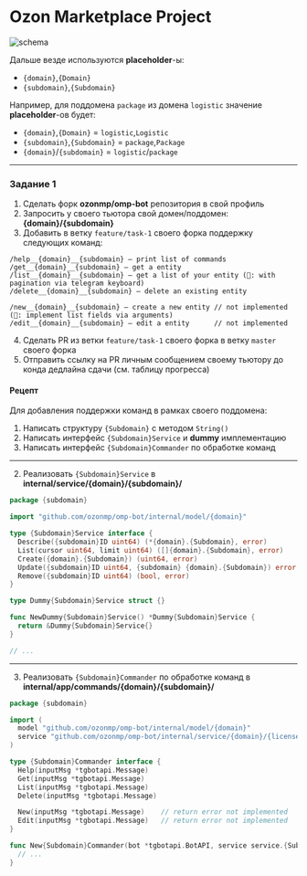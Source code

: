 # Ozon Marketplace Project

![schema](schema.png)

Дальше везде используются **placeholder**-ы:
- `{domain}`,`{Domain}`
- `{subdomain}`,`{Subdomain}`

Например, для поддомена `package` из домена `logistic` значение **placeholder**-ов будет:
- `{domain}`,`{Domain}` = `logistic`,`Logistic`
- `{subdomain}`,`{Subdomain}` = `package`,`Package`
- `{domain}`/`{subdomain}` = `logistic`/`package`
---

### Задание 1

1. Сделать форк **ozonmp/omp-bot** репозитория в свой профиль
2. Запросить у своего тьютора свой домен/поддомен: **{domain}/{subdomain}**
3. Добавить в ветку `feature/task-1` своего форка поддержку следующих команд:
```
/help__{domain}__{subdomain} — print list of commands
/get__{domain}__{subdomain} — get a entity
/list__{domain}__{subdomain} — get a list of your entity (💎: with pagination via telegram keyboard)
/delete__{domain}__{subdomain} — delete an existing entity

/new__{domain}__{subdomain} — create a new entity // not implemented (💎: implement list fields via arguments)
/edit__{domain}__{subdomain} — edit a entity      // not implemented
```
4. Сделать PR из ветки `feature/task-1` своего форка в ветку `master` своего форка
5. Отправить ссылку на PR личным сообщением своему тьютору до конда дедлайна сдачи (см. таблицу прогресса)

#### Рецепт

Для добавления поддержки команд в рамках своего поддомена:

1. Написать структуру `{Subdomain}` с методом `String()`
2. Написать интерфейс `{Subdomain}Service` и **dummy** имплементацию
3. Написать интерфейс `{Subdomain}Commander` по обработке команд

---

2. Реализовать `{Subdomain}Service` в **internal/service/{domain}/{subdomain}/**

```go
package {subdomain}

import "github.com/ozonmp/omp-bot/internal/model/{domain}"

type {Subdomain}Service interface {
  Describe({subdomain}ID uint64) (*{domain}.{Subdomain}, error)
  List(cursor uint64, limit uint64) ([]{domain}.{Subdomain}, error)
  Create({domain}.{Subdomain}) (uint64, error)
  Update({subdomain}ID uint64, {subdomain} {domain}.{Subdomain}) error
  Remove({subdomain}ID uint64) (bool, error)
}

type Dummy{Subdomain}Service struct {}

func NewDummy{Subdomain}Service() *Dummy{Subdomain}Service {
  return &Dummy{Subdomain}Service{}
}

// ...
```

---

3. Реализовать `{Subdomain}Commander` по обработке команд в **internal/app/commands/{domain}/{subdomain}/**

```go
package {subdomain}

import (
  model "github.com/ozonmp/omp-bot/internal/model/{domain}"
  service "github.com/ozonmp/omp-bot/internal/service/{domain}/{license}"
)

type {Subdomain}Commander interface {
  Help(inputMsg *tgbotapi.Message)
  Get(inputMsg *tgbotapi.Message)
  List(inputMsg *tgbotapi.Message)
  Delete(inputMsg *tgbotapi.Message)

  New(inputMsg *tgbotapi.Message)    // return error not implemented
  Edit(inputMsg *tgbotapi.Message)   // return error not implemented
}

func New{Subdomain}Commander(bot *tgbotapi.BotAPI, service service.{Subdomain}Service) {Subdomain}Commander {
  // ...
}
```
